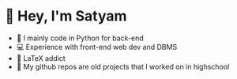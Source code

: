 # 👻 Hey, I'm Satyam
- 🐍 I mainly code in Python for back-end
- 💻 Experience with front-end web dev and DBMS
- 📃 LaTeX addict
- 🎒 My github repos are old projects that I worked on in highschool
<!---
B-eelzebub/B-eelzebub is a ✨ special ✨ repository because its `README.md` (this file) appears on your GitHub profile.
You can click the Preview link to take a look at your changes.
--->
